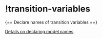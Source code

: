 # !transition-variables 

{== Declare names of transition variables ==}

[Details on declaring model names](names.md).

